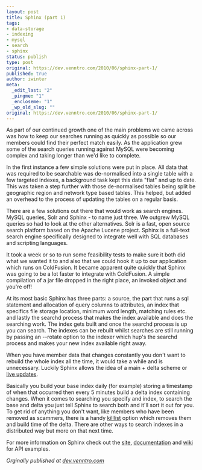 ```yaml
---
layout: post
title: Sphinx (part 1)
tags:
- data-storage
- indexing
- mysql
- search
- sphinx
status: publish
type: post
original: https://dev.venntro.com/2010/06/sphinx-part-1/
published: true
author: iwinter
meta:
  _edit_last: "2"
  _pingme: "1"
  _encloseme: "1"
  _wp_old_slug: ""
original: https://dev.venntro.com/2010/06/sphinx-part-1/
---
```

<p>As part of our continued growth one of the main problems we came across was how to keep our searches running as quickly as possible so our members could find their perfect match easily. As the application grew some of the search queries running against MySQL were becoming complex and taking longer than we'd like to complete.</p>

<p>In the first instance a few simple solutions were put in place. All data that was required to be searchable was de-normalised into a single table with a few targeted indexes, a background task kept this data "flat" and up to date. This was taken a step further with those de-normalised tables being split be geographic region and network type based tables. This helped, but added an overhead to the process of updating the tables on a regular basis.</p>

<p>There are a few solutions out there that would work as search engines. MySQL queries, Solr and Sphinx - to name just three. We outgrew MySQL queries so had to look at the other alternatives. Solr is a fast, open source search platform based on the Apache Lucene project. Sphinx is a full-text search engine specifically designed to integrate well with SQL databases and scripting languages.</p>

<p>It took a week or so to run some feasibility tests to make sure it both did what we wanted it to and also that we could hook it up to our application which runs on ColdFusion. It became apparent quite quickly that Sphinx was going to be a lot faster to integrate with ColdFusion. A simple compilation of a jar file dropped in the right place, an invoked object and you're off!</p>

<p>At its most basic Sphinx has three parts: a source, the part that runs a sql statement and allocation of query columns to attributes, an index that specifics file storage location, minimum word length, matching rules etc. and lastly the searchd process that makes the index available and does the searching work. The index gets built and once the searchd process is up you can search. The indexes can be rebuilt whilst searches are still running by passing an --rotate option to the indexer which hup's the searchd process and makes your new index available right away.</p>

<p>When you have member data that changes constantly you don't want to rebuild the whole index all the time, it would take a while and is unnecessary. Luckily Sphinx allows the idea of a main + delta scheme or <a href="http://www.sphinxsearch.com/docs/current.html#live-updates">live updates</a>.</p>

<p>Basically you build your base index daily (for example) storing a timestamp of when that occurred then every 5 minutes build a delta index containing changes. When it comes to searching you specify and index, to search the base and delta you just tell Sphinx to search both and it'll sort it out for you. To get rid of anything you don't want, like members who have been removed as scammers, there is a handy <a href="http://www.sphinxsearch.com/docs/current.html#conf-sql-query-killlist">killlist</a> option which removes them and build time of the delta. There are other ways to search indexes in a distributed way but more on that next time.</p>

<p>For more information on Sphinx check out the <a href="http://www.sphinxsearch.com/">site</a>, <a href="http://www.sphinxsearch.com/docs/current.html">documentation</a> and <a href="http://www.sphinxsearch.com/wiki/doku.php?id=php_api_docs">wiki</a> for API examples.</p>

<em>Orginally published at <a href="{{ page.original }}">dev.venntro.com</a></em>
